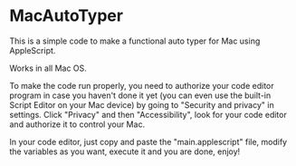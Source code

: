 # MacAutoTyper
This is a simple code to make a functional auto typer for Mac using AppleScript.

Works in all Mac OS.

To make the code run properly, you need to authorize your code editor program in case you haven't done it yet (you can even use the built-in Script Editor on your Mac device) by going to "Security and privacy" in settings. Click "Privacy" and then "Accessibility", look for your code editor and authorize it to control your Mac.

In your code editor, just copy and paste the "main.applescript" file, modify the variables as you want, execute it and you are done, enjoy!

